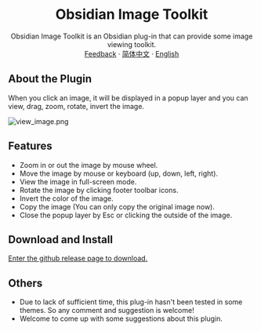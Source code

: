  <h1 align="center">Obsidian Image Toolkit</h1>
 <p align="center">
    <span>Obsidian Image Toolkit is an Obsidian plug-in that can provide some image viewing toolkit.</span>
    <br/>
    <a href="https://github.com/sissilab/obsidian-image-toolkit/issues">Feedback</a>
    ·
    <a href="/README_cn.md">简体中文</a>
    ·
    <a href="/README.md">English</a>
</p>

## About the Plugin
When you click an image, it will be displayed in a popup layer and you can view, drag, zoom, rotate, invert the image.

![view_image.png](https://raw.githubusercontent.com/sissilab/obsidian-image-toolkit/master/example/view_image.gif)

## Features
- Zoom in or out the image by mouse wheel.
- Move the image by mouse or keyboard (up, down, left, right).
- View the image in full-screen mode.
- Rotate the image by clicking footer toolbar icons.
- Invert the color of the image.
- Copy the image (You can only copy the original image now).
- Close the popup layer by Esc or clicking the outside of the image.

## Download and Install
[Enter the github release page to download.](https://github.com/sissilab/obsidian-image-toolkit/releases)

## Others
* Due to lack of sufficient time, this plug-in hasn't been tested in some themes. So any comment and suggestion is welcome!
* Welcome to come up with some suggestions about this plugin.
